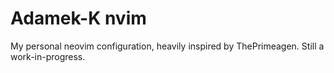 # Adamek-K nvim

My personal neovim configuration, heavily inspired by ThePrimeagen. Still a work-in-progress.
